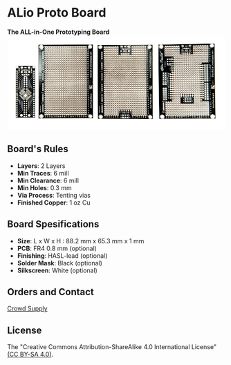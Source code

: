 # ALio Proto Board
**The ALL-in-One Prototyping Board**
![ALio boards](img/alio-bundle-2-small.jpg)

## Board's Rules
* **Layers**: 2 Layers
* **Min Traces**: 6 mill
* **Min Clearance**: 6 mill
* **Min Holes**: 0.3 mm
* **Via Process**: Tenting vias
* **Finished Copper**: 1 oz Cu

## Board Spesifications
* **Size**: L x W x H : 88.2 mm x 65.3 mm x 1 mm
* **PCB**: FR4 0.8 mm (optional)
* **Finishing**: HASL-lead (optional)
* **Solder Mask**: Black (optional)
* **Silkscreen**: White (optional)

## Orders and Contact
[Crowd Supply](https://www.crowdsupply.com/aerd/alio-proto-board)

## License
The "Creative Commons Attribution-ShareAlike 4.0 International License" [(CC BY-SA 4.0)](https://creativecommons.org/licenses/by-sa/4.0/).

